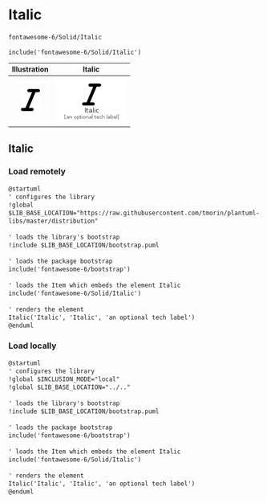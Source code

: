 # Italic


```text
fontawesome-6/Solid/Italic
```

```text
include('fontawesome-6/Solid/Italic')
```



| Illustration | Italic |
| :---: | :---: |
| ![illustration for Illustration](../../fontawesome-6/Solid/Italic.png) | ![illustration for Italic](../../fontawesome-6/Solid/Italic.Local.png) |




## Italic

### Load remotely
```plantuml
@startuml
' configures the library
!global $LIB_BASE_LOCATION="https://raw.githubusercontent.com/tmorin/plantuml-libs/master/distribution"

' loads the library's bootstrap
!include $LIB_BASE_LOCATION/bootstrap.puml

' loads the package bootstrap
include('fontawesome-6/bootstrap')

' loads the Item which embeds the element Italic
include('fontawesome-6/Solid/Italic')

' renders the element
Italic('Italic', 'Italic', 'an optional tech label')
@enduml
```

### Load locally
```plantuml
@startuml
' configures the library
!global $INCLUSION_MODE="local"
!global $LIB_BASE_LOCATION="../.."

' loads the library's bootstrap
!include $LIB_BASE_LOCATION/bootstrap.puml

' loads the package bootstrap
include('fontawesome-6/bootstrap')

' loads the Item which embeds the element Italic
include('fontawesome-6/Solid/Italic')

' renders the element
Italic('Italic', 'Italic', 'an optional tech label')
@enduml
```

